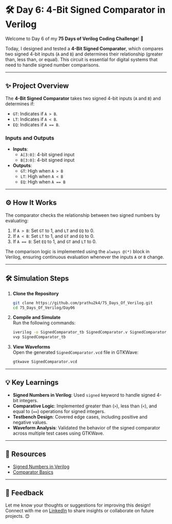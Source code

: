 # 🛠️ Day 6: 4-Bit Signed Comparator in Verilog  

Welcome to Day 6 of my **75 Days of Verilog Coding Challenge**! 🎉  

Today, I designed and tested a **4-Bit Signed Comparator**, which compares two signed 4-bit inputs (`A` and `B`) and determines their relationship (greater than, less than, or equal). This circuit is essential for digital systems that need to handle signed number comparisons.    

---

## ✨ Project Overview  

The **4-Bit Signed Comparator** takes two signed 4-bit inputs (`A` and `B`) and determines if:  
- `GT`: Indicates if `A > B`.  
- `LT`: Indicates if `A < B`.  
- `EQ`: Indicates if `A == B`. 

### **Inputs and Outputs**  
- **Inputs**:  
  - `A[3:0]`: 4-bit signed input  
  - `B[3:0]`: 4-bit signed input  
- **Outputs**:  
  - `GT`: High when `A > B`  
  - `LT`: High when `A < B`  
  - `EQ`: High when `A == B`  

---

## ⚙️ How It Works  

The comparator checks the relationship between two signed numbers by evaluating:  
1. If `A > B`: Set `GT` to 1, and `LT` and `EQ` to 0.  
2. If `A < B`: Set `LT` to 1, and `GT` and `EQ` to 0.  
3. If `A == B`: Set `EQ` to 1, and `GT` and `LT` to 0.  

The comparison logic is implemented using the `always @(*)` block in Verilog, ensuring continuous evaluation whenever the inputs `A` or `B` change.  

---

## 🛠️ Simulation Steps  

1. **Clone the Repository**  
   ```bash
   git clone https://github.com/prathu2k4/75_Days_Of_Verilog.git
   cd 75_Days_Of_Verilog/Day06
   ```  

2. **Compile and Simulate**  
   Run the following commands:  
   ```bash
   iverilog -o SignedComparator_tb SignedComparator.v SignedComparator_tb.v
   vvp SignedComparator_tb
   ```  

3. **View Waveforms**  
   Open the generated `SignedComparator.vcd` file in GTKWave:  
   ```bash
   gtkwave SignedComparator.vcd
   ```  

---

## 💡 Key Learnings  

- **Signed Numbers in Verilog**: Used `signed` keyword to handle signed 4-bit integers.  
- **Comparative Logic**: Implemented greater than (`>`), less than (`<`), and equal to (`==`) operations for signed integers.  
- **Testbench Design**: Covered edge cases, including positive and negative values.  
- **Waveform Analysis**: Validated the behavior of the signed comparator across multiple test cases using GTKWave.  

---

## 🔗 Resources  

- [Signed Numbers in Verilog](https://verilogguide.readthedocs.io/en/latest/data_types.html#signed-and-unsigned)  
- [Comparator Basics](https://en.wikipedia.org/wiki/Comparator_(computing))  

---

## 🤝 Feedback  

Let me know your thoughts or suggestions for improving this design! Connect with me on [LinkedIn](https://www.linkedin.com/in/pratham-jainvs) to share insights or collaborate on future projects. 😊  
